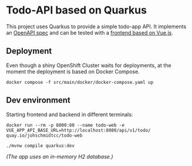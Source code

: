 # Todo-API based on Quarkus
This project uses Quarkus to provide a simple todo-app API. It implements an [OpenAPI spec](https://editor.swagger.io/?url=https://raw.githubusercontent.com/devshred/todo-api-spring-kotlin/main/src/main/resources/todo-spec.yaml) and can be tested with a [frontend based on Vue.js](https://github.com/devshred/todo-web).

## Deployment
Even though a shiny OpenShift Cluster waits for deployments, at the moment the deployment is based on Docker Compose.
```shell
docker compose -f src/main/docker/docker-compose.yaml up
```

## Dev environment
Starting frontend and backend in different terminals:
```shell
docker run --rm -p 8000:80 --name todo-web -e VUE_APP_API_BASE_URL=http://localhost:8080/api/v1/todo/ quay.io/johschmidtcc/todo-web
```
```shell script
./mvnw compile quarkus:dev
```
_(The app uses an in-memory H2 database.)_

